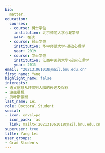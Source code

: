 ```yaml
---
bio: 
  matter.
education:
  courses:
  - course: 博士学位
    institution: 北京师范大学心理学部
    year: 在读
  - course: 硕士学位
    institution: 华中师范大学-基础心理学
    year: 2019
  - course: 学士学位
    institution: 江西中医药大学-应用心理学
    year: 2015
email: "202131061018@mail.bnu.edu.cn"
first_name: Yang
highlight_name: false
interests:
- 语义信息从环境到人脑的传递及保存
- 波兹曼机
- 贝叶斯推断
last_name: Lei
role: Doctoral Student
social:
- icon: envelope
  icon_pack: fas
  link: mailto:202131061018@mail.bnu.edu.cn
superuser: true
title: Yang Lei
user_groups:
- Grad Students
---
```

